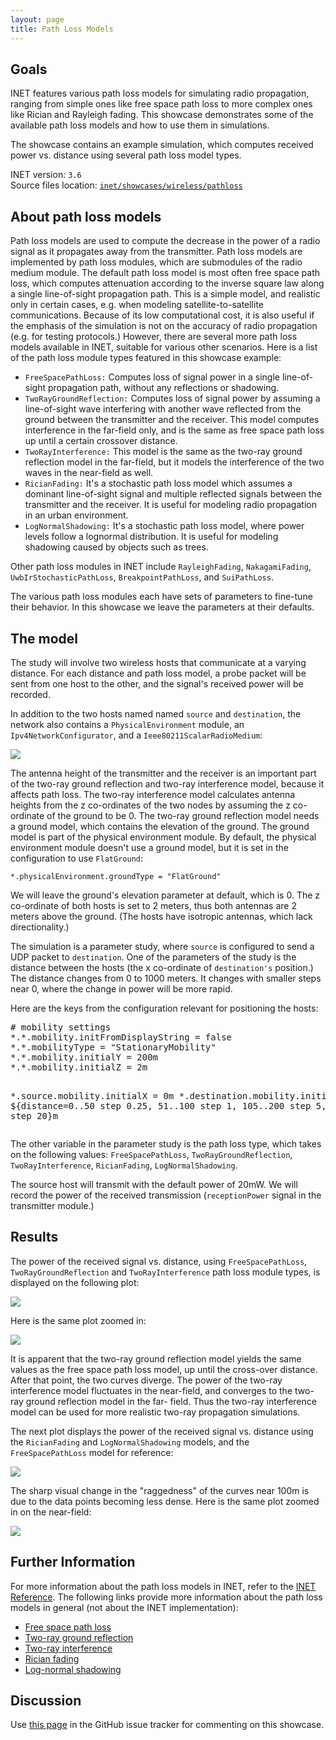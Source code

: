 ```yaml
---
layout: page
title: Path Loss Models
---
```


## Goals

INET features various path loss models for simulating radio propagation, ranging
from simple ones like free space path loss to more complex ones like Rician and
Rayleigh fading. This showcase demonstrates some of the available path loss
models and how to use them in simulations.

The showcase contains an example simulation, which computes received power
vs. distance using several path loss model types.

INET version: `3.6`<br>
Source files location: <a href="https://github.com/inet-framework/inet-showcases/tree/master/wireless/pathloss" target="_blank">`inet/showcases/wireless/pathloss`</a>

## About path loss models

Path loss models are used to compute the decrease in the power of a radio signal
as it propagates away from the transmitter. Path loss models are implemented by path loss modules, which are submodules of the radio medium module. The default path loss model is most often free space path loss, which computes attenuation according to the inverse square
law along a single line-of-sight propagation path. This is a simple model, and
realistic only in certain cases, e.g. when modeling satellite-to-satellite
communications. Because of its low computational cost, it is also useful if the
emphasis of the simulation is not on the accuracy of radio propagation (e.g.
for testing protocols.) However, there are several more path loss models
available in INET, suitable for various other scenarios.
Here is a list of the path loss module types featured in this showcase example:

- `FreeSpacePathLoss:` Computes loss of signal power in a single line-of-sight
  propagation path, without any reflections or shadowing.
- `TwoRayGroundReflection:` Computes loss of signal power by assuming a
  line-of-sight wave interfering with another wave reflected from the ground
  between the transmitter and the receiver. This model computes interference
  in the far-field only, and is the same as free space path loss up until a
  certain crossover distance.
- `TwoRayInterference:` This model is the same as the two-ray ground reflection
  model in the far-field, but it models the interference of the two waves
  in the near-field as well.
- `RicianFading:` It's a stochastic path loss model which assumes a dominant
  line-of-sight signal and multiple reflected signals between the transmitter
  and the receiver. It is useful for modeling radio propagation in an urban
  environment.
- `LogNormalShadowing:` It's a stochastic path loss model, where power levels
  follow a lognormal distribution. It is useful for modeling shadowing caused
  by objects such as trees.

Other path loss modules in INET include `RayleighFading`, `NakagamiFading`,
`UwbIrStochasticPathLoss`, `BreakpointPathLoss`, and `SuiPathLoss`.

The various path loss modules each have sets of parameters to fine-tune their
behavior. In this showcase we leave the parameters at their defaults.


## The model

The study will involve two wireless hosts that communicate at a varying
distance. For each distance and path loss model, a probe packet will be sent
from one host to the other, and the signal's received power will be recorded.

In addition to the two hosts named named `source` and `destination`, the network
also contains a `PhysicalEnvironment` module, an `Ipv4NetworkConfigurator`, and
a `Ieee80211ScalarRadioMedium`:

<img src="network.png" class="screen" />

<!--TODO: rewrite when the two-ray interference model is modified to use the ground model if there is one-->

The antenna height of the transmitter and the receiver is an important part of
the two-ray ground reflection and two-ray interference model, because it affects path loss.
The two-ray interference model calculates antenna heights from the z co-ordinates
of the two nodes by assuming the z co-ordinate of the ground to be 0.
The two-ray ground reflection model needs a ground model, which contains the elevation
of the ground. The ground model is part of the physical environment module.
By default, the physical environment module doesn't use a ground model, but
it is set in the configuration to use `FlatGround`:

```
*.physicalEnvironment.groundType = "FlatGround"
```

We will leave the ground's elevation parameter at default, which is 0. The z co-ordinate of both hosts is set to 2 meters, thus both antennas are 2 meters
above the ground. (The hosts have isotropic antennas, which lack directionality.)

The simulation is a parameter study, where `source` is configured to
send a UDP packet to `destination`. One of the parameters of the study is the distance between the hosts (the x co-ordinate of `destination's` position.) The distance changes from 0 to 1000 meters. It changes with smaller steps
near 0, where the change in power will be more rapid.

Here are the keys from the configuration relevant for positioning the hosts:

<p><pre class="snippet">
# mobility settings
*.*.mobility.initFromDisplayString = false
*.*.mobilityType = "StationaryMobility"
*.*.mobility.initialY = 200m
*.*.mobility.initialZ = 2m

*.source.mobility.initialX = 0m
*.destination.mobility.initialX = ${distance=0..50 step 0.25, 51..100 step 1, 105..200 step 5, 220..1000 step 20}m
</pre></p>

The other variable in the parameter study is the path loss type, which takes on the
following values: `FreeSpacePathLoss`, `TwoRayGroundReflection`,
`TwoRayInterference`, `RicianFading`, `LogNormalShadowing`.

The source host will transmit with the default power of 20mW. We will record the
power of the received transmission (`receptionPower` signal in the
transmitter module.)

## Results

The power of the received signal vs. distance, using `FreeSpacePathLoss`,
`TwoRayGroundReflection` and `TwoRayInterference` path loss module types,
is displayed on the following plot:

<a href="tworay.svg" target="_blank"><img class="screen" src="tworay.png"></a>

Here is the same plot zoomed in:

<a href="tworay2.svg" target="_blank"><img class="screen" src="tworay2.png"></a>

It is apparent that the two-ray ground reflection model yields the same values as
the free space path loss model, up until the cross-over distance. After that point,
the two curves diverge. The power of the two-ray interference model fluctuates in
the near-field, and converges to the two-ray ground reflection model in the far-
field. Thus the two-ray interference model can be used for more realistic two-ray
propagation simulations.

The next plot displays the power of the received signal vs. distance using the
`RicianFading` and `LogNormalShadowing` models, and the `FreeSpacePathLoss` model
for reference:

<a href="ricianlognormal.svg" target="_blank"><img class="screen" src="ricianlognormal.png"></a>

The sharp visual change in the "raggedness" of the curves near 100m is due to
the data points becoming less dense. Here is the same plot zoomed in on the
near-field:

<a href="ricianlognormal2.svg" target="_blank"><img class="screen" src="ricianlognormal2.png"></a>

## Further Information

For more information about the path loss models in INET, refer to the <a href="https://omnetpp.org/doc/inet/api-current/neddoc/index.html" target="_blank">INET Reference</a>.
The following links provide more information about the path loss models in general (not about the INET implementation):

- <a href="https://en.wikipedia.org/wiki/Free-space_path_loss" target="_blank">Free space path loss</a>
- <a href="https://en.wikipedia.org/wiki/Two-ray_ground-reflection_model" target="_blank">Two-ray ground reflection</a>
- <a href="https://pdfs.semanticscholar.org/a86f/90f1238ccb90181c26335684fd762247408e.pdf" target="_blank">Two-ray interference</a>
- <a href="https://en.wikipedia.org/wiki/Rician_fading" target="_blank">Rician fading</a>
- <a href="https://en.wikipedia.org/wiki/Log-distance_path_loss_model" target="_blank">Log-normal shadowing</a>

## Discussion

Use <a href="https://github.com/inet-framework/inet-showcases/issues/19" target="_blank">this page</a>
in the GitHub issue tracker for commenting on this showcase.

